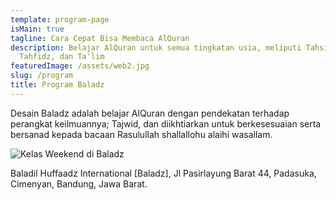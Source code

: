 ```yaml
---
template: program-page
isMain: true
tagline: Cara Cepat Bisa Membaca AlQuran
description: Belajar AlQuran untuk semua tingkatan usia, meliputi Tahsin,
  Tahfidz, dan Ta'lim
featuredImage: /assets/web2.jpg
slug: /program
title: Program Baladz
---
```

Desain Baladz adalah belajar AlQuran dengan pendekatan terhadap perangkat keilmuannya; Tajwid, dan diikhtiarkan untuk berkesesuaian serta bersanad kepada bacaan Rasulullah shallallohu alaihi wasallam.

![Kelas Weekend di Baladz](/assets/web3.jpg "Baladz International")

Baladil Huffaadz International \[Baladz], Jl Pasirlayung Barat 44, Padasuka, Cimenyan, Bandung, Jawa Barat.